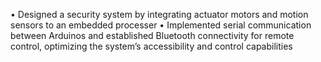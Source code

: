 • Designed a security system by integrating actuator motors and motion sensors to an embedded processer
• Implemented serial communication between Arduinos and established Bluetooth connectivity for remote control, 
optimizing the system’s accessibility and control capabilities
